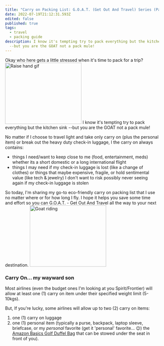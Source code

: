 ```yaml
---
title: "Carry on Packing List: G.O.A.T. (Get Out And Travel) Series (Part 1)"
date: 2022-07-19T21:12:31.593Z
edited: false
published: true
tags:
  - travel
  - packing guide
description: I know it's tempting try to pack everything but the kitchen sink
  --but you are the GOAT not a pack mule!
---
```

Okay who here gets a little stressed when it's time to pack for a trip? <img src="https://media.giphy.com/media/2LM1PMisy0Lvo0qmp8/giphy.gif" width="250" height="200" alt="Raise hand gif">  I know it's tempting try to pack everything but the kitchen sink --but you are the GOAT not a pack mule!

No matter if I choose to travel light and take only carry on (plus the personal item) or break out the heavy duty check-in luggage, I the carry on always contains:

* things I need/want to keep close to me (food, entertainment, meds) whether its a short domestic or a long international flight
* things I may need if my check-in luggage is lost (like a change of clothes) or things that maybe expensive, fragile, or hold sentimental value (like tech & jewelry) I don't want to risk possibly never seeing again if my check-in luggage is stolen

So today, I'm sharing my go-to eco-friendly carry on packing list that I use no matter where or for how long I fly. I hope it helps you save some time and effort so you can G.O.A.T. - Get Out And Travel all the way to your next destination. <img src="https://media.giphy.com/media/OqNBIjnudq2D6/giphy.gif" width="250" height="200" alt="Goat riding">

### Carry On... my wayward son

Most airlines (even the budget ones I'm looking at you Spirit/Frontier) will allow at least one (1) carry on item under their specified weight limit (5-10kgs). 

But, If you're lucky, some airlines will allow up to two (2) carry on items: 

1. one (1) carry on luggage 
2. one (1) personal item (typically a purse, backpack, laptop sleeve, briefcase, or my *personal* favorite (get it 'personal' favorite... 😉) the [Amazon Basics Golf Duffel Bag](https://amzn.to/3B4yj2e) that can be stowed under the seat in front of you).